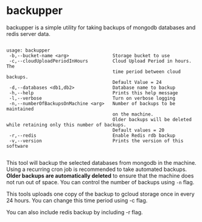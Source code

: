 # backupper

backupper is a simple utility for taking backups of mongodb databases and redis server data.

```

usage: backupper
 -b,--bucket-name <arg>                Storage bucket to use
 -c,--cloudUploadPeriodInHours         Cloud Upload Period in hours. The
                                       time period between cloud backups.
                                       Default Value = 24
 -d,--databases <db1,db2>              Database name to backup
 -h,--help                             Prints this help message
 -l,--verbose                          Turn on verbose logging
 -n,--numberOfBackupsOnMachine <arg>   Number of backups to be maintained
                                       on the machine.
                                       Older backups will be deleted while retaining only this number of backups.
                                       Default values = 20
 -r,--redis                            Enable Redis rdb backup
 -v,--version                          Prints the version of this software
 
 ```
 
 
This tool will backup the selected databases from mongodb in the machine. Using a recurring cron job is recommended to take automated backups. **Older backups are automatically deleted** to ensure that the machine does not run out of space. You can control the number of backups using ```-n``` flag. 

This tools uploads one copy of the backup to gcloud storage once in every 24 hours. You can change this time period using -c flag.
 
 You can also include redis backup by including -r flag.
 
